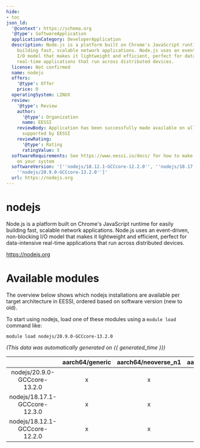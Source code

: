 ```yaml
---
hide:
- toc
json_ld:
  '@context': https://schema.org
  '@type': SoftwareApplication
  applicationCategory: DeveloperApplication
  description: Node.js is a platform built on Chrome's JavaScript runtime for easily
    building fast, scalable network applications. Node.js uses an event-driven, non-blocking
    I/O model that makes it lightweight and efficient, perfect for data-intensive
    real-time applications that run across distributed devices.
  license: Not confirmed
  name: nodejs
  offers:
    '@type': Offer
    price: 0
  operatingSystem: LINUX
  review:
    '@type': Review
    author:
      '@type': Organization
      name: EESSI
    reviewBody: Application has been successfully made available on all architectures
      supported by EESSI
    reviewRating:
      '@type': Rating
      ratingValue: 5
  softwareRequirements: See https://www.eessi.io/docs/ for how to make EESSI available
    on your system
  softwareVersion: '[''nodejs/18.12.1-GCCcore-12.2.0'', ''nodejs/18.17.1-GCCcore-12.3.0'',
    ''nodejs/20.9.0-GCCcore-13.2.0'']'
  url: https://nodejs.org
---
```


nodejs
======


Node.js is a platform built on Chrome's JavaScript runtime for easily building fast, scalable network applications. Node.js uses an event-driven, non-blocking I/O model that makes it lightweight and efficient, perfect for data-intensive real-time applications that run across distributed devices.

https://nodejs.org
# Available modules


The overview below shows which nodejs installations are available per target architecture in EESSI, ordered based on software version (new to old).

To start using nodejs, load one of these modules using a `module load` command like:

```shell
module load nodejs/20.9.0-GCCcore-13.2.0
```

*(This data was automatically generated on {{ generated_time }})*  

| |aarch64/generic|aarch64/neoverse_n1|aarch64/neoverse_v1|x86_64/generic|x86_64/amd/zen2|x86_64/amd/zen3|x86_64/amd/zen4|x86_64/intel/haswell|x86_64/intel/sapphirerapids|x86_64/intel/skylake_avx512|
| :---: | :---: | :---: | :---: | :---: | :---: | :---: | :---: | :---: | :---: | :---: |
|nodejs/20.9.0-GCCcore-13.2.0|x|x|x|x|x|x|x|x|-|x|
|nodejs/18.17.1-GCCcore-12.3.0|x|x|x|x|x|x|x|x|-|x|
|nodejs/18.12.1-GCCcore-12.2.0|x|x|x|x|x|x|x|x|-|x|
